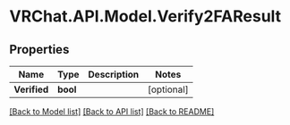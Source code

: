 # VRChat.API.Model.Verify2FAResult

## Properties

Name | Type | Description | Notes
------------ | ------------- | ------------- | -------------
**Verified** | **bool** |  | [optional] 

[[Back to Model list]](../README.md#documentation-for-models) [[Back to API list]](../README.md#documentation-for-api-endpoints) [[Back to README]](../README.md)

